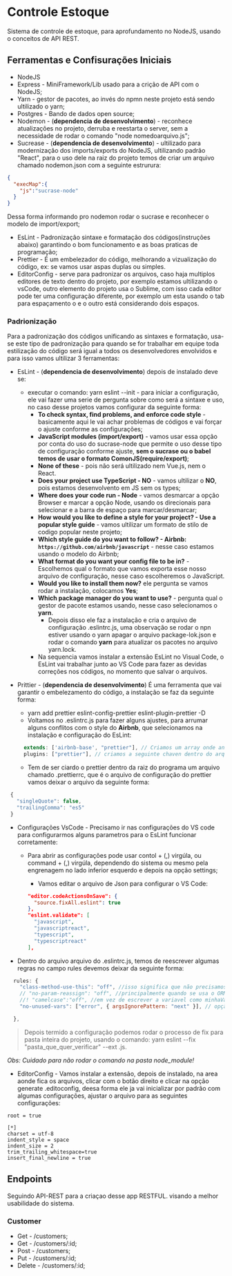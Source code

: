 # Controle Estoque

Sistema de controle de estoque, para aprofundamento no NodeJS, usando o conceitos de API REST.

## Ferramentas e Confisurações Iniciais

* NodeJS
* Express - MiniFramework/Lib usado para a crição de API com o NodeJS;
* Yarn - gestor de pacotes, ao invés do npmn neste projeto está sendo ultilizado o yarn;
* Postgres - Bando de dados open source;
* Nodemon - (**dependencia de desenvolvimento**) - reconhece atualizações no projeto, derruba e reestarta o server, sem a necessidade de rodar o comando "node nomedoarquivo.js";
* Sucrease - (**dependencia de desenvolvimento**) - ultilizado para modernização dos imports/exports do NodeJS, ultilizando padrão "React", para o uso dele na raiz do projeto temos de criar um arquivo chamado nodemon.json com a seguinte estrurura:

~~~ json
{
  "execMap":{
    "js":"sucrase-node"
  }
}
~~~

Dessa forma informando pro nodemon rodar o sucrase e reconhecer o modelo de import/export;

* EsLint - Padronização sintaxe e formatação dos códigos(instruções abaixo) garantindo o bom funcionamento e as boas praticas de programação;
* Prettier - É um embelezador do código, melhorando a vizualização do código, ex: se vamos usar aspas duplas ou simples.
* EditorConfig - serve para padronizar os arquivos, caso haja multiplos editores de texto dentro do projeto, por exemplo estamos ultilizando o vsCode, outro elemento do projeto usa o Sublime, com isso cada editor pode ter uma configuração diferente, por exemplo um esta usando o tab para espaçamento o e o outro está considerando dois espaços.

### Padrionização

Para a padronização dos códigos unificando as sintaxes e formatação, usa-se este tipo de padronização para quando se for trabalhar em equipe toda estilização do código será igual a todos os desenvolvedores envolvidos e para isso vamos ultilizar 3 ferramentas:

* EsLint - (**dependencia de desenvolvimento**) depois de instalado deve se:
  * executar o comando: yarn eslint --init - para iniciar a configuração, ele vai fazer uma serie de pergunta sobre como será a sintaxe e uso, no caso desse projetos vamos configurar da seguinte forma:
    * **To check syntax, find problems, and enforce code style** - basicamente aqui le vai achar problemas de códigos e vai forçar o ajuste conforme as configurações;
    * **JavaScript modules (import/export)** - vamos usar essa opção por conta do uso do sucrase-node que permite o uso desse tipo de configuração conforme ajuste, **sem o sucrase ou o babel temos de usar o formato ComonJS(require/export)**;
    * **None of these** - pois não será ultilizado nem Vue.js, nem o React.
    * **Does your project use TypeScript - NO** - vamos ultilizar o **NO**, pois estamos desenvolvento em JS sem os types;
    * **Where does your code run - Node** - vamos desmarcar a opção Browser e marcar a opção Node, usando os direcionais para selecionar e a barra de espaço para marcar/desmarcar;
    * **How would you like to define a style for your project? - Use a popular style guide** - vamos ultilizar um formato de stilo de codigo popular neste projeto;
    * **Which style guide do you want to follow? - Airbnb: `https://github.com/airbnb/javascript`** - nesse caso estamos usando o modelo do Airbnb;
    * **What format do you want your config file to be in?** - Escolhemos qual o formato que vamos exporta esse nosso arquivo de configuração, nesse caso escolheremos o JavaScript.
    * **Would you like to install them now?** ele pergunta se vamos rodar a instalação, colocamos **Yes**;
    * **Which package manager do you want to use?** - pergunta qual o gestor de pacote estamos usando, nesse caso selecionamos o **yarn**.
      * Depois disso ele faz a instalação e cria o arquivo de configuração .eslintrc.js, uma observação se rodar o npn estiver usando o yarn apagar o arquivo package-lok.json e rodar o comando **yarn** para atualizar os pacotes no arquivo yarn.lock.
    * Na sequencia vamos instalar a extensão EsLint no Visual Code, o EsLint vai trabalhar junto ao VS Code para fazer as devidas correções nos códigos, no momento que salvar o arquivos.

* Prittier - (**dependencia de desenvolvimento**) É uma ferramenta que vai garantir o embelezamento do código, a instalação se faz da seguinte forma:
  * yarn add prettier eslint-config-prettier eslint-plugin-prettier -D
  * Voltamos no .eslintrc.js para fazer alguns ajustes, para arrumar alguns conflitos com o style do **Airbnb**, que selecionamos na instalação e configuração do EsLint:

  ~~~ JavaScript
    extends: ['airbnb-base', "prettier"], // Criamos um array onde antes só havia o airbnb-base e colocamos o "prettier" no mesmo
    plugins: ["prettier"], // criamos a seguinte chaven dentro do arquivo
  ~~~

  * Tem de ser ciardo o prettier dentro da raiz do programa um arquivo chamado .prettierrc, que é o arquivo de configuração do prettier vamos deixar o arquivo da seguinte forma:

 ~~~ JavaScript
  {
    "singleQuote": false,
    "trailingComma": "es5"
  }
~~~

* Configurações VsCode - Precisamo ir nas configurações do VS code para configurarmos alguns parametros para o EsLint funcionar corretamente:
  * Para abrir as configurações pode usar contol + (,) virgúla, ou command + (,) virgúla, dependendo do sistema ou mesmo pela engrenagem no lado inferior esquerdo e depois na opção settings;
    * Vamos editar o arquivo de Json para configurar o VS Code:

    ~~~ Json
    "editor.codeActionsOnSave": {
      "source.fixAll.eslint": true
    },
    "eslint.validate": [
      "javascript",
      "javascriptreact",
      "typescript",
      "typescriptreact"
    ],
    ~~~

* Dentro do arquivo arquivo do .eslintrc.js, temos de reescrever algumas regras no campo rules devemos deixar da seguinte forma:

~~~ javaScript
  rules: {
    "class-method-use-this": "off", //isso significa que não precisamos usar o this, nos metodos de classe.
    // "no-param-reassign": "off", //principalmente quando se usa o ORM sequelize, para sobrescrever os parametros de função.
    //! "camelcase":"off", //em vez de escrever a variavel como minhaVariavel, pode-se tbm usar minha_variavel, também com uso pratico o sequelize
    "no-unused-vars": ["error", { argsIgnorePattern: "next" }], // opção para não der erro quando não for declarado uma variavel, nesse caso para a propria variavel next que é do express e usada nos middlewares.

  },
~~~

>Depois termido a configuração podemos rodar o processo de fix para pasta inteira do projeto, usando o comando: yarn eslint --fix "pasta_que_quer_verificar" --ext .js.

*Obs: Cuidado para não rodar o comando na pasta node_module!*

* EditorConfig - Vamos instalar a extensão, depois de instalado, na area aonde fica os arquivos, clicar  com o botão direito e clicar na opção generate .editoconfig, deesa forma ele ja vai inicializar por padrão com algumas configurações, ajustar o arquivo para as seguintes configurações:

~~~ editorconfig
root = true

[*]
charset = utf-8
indent_style = space
indent_size = 2
trim_trailing_whitespace=true
insert_final_newline = true
~~~

## Endpoints

Seguindo API-REST para a criaçao desse app RESTFUL. visando a melhor usabilidade do sistema.

### Customer

* Get - /customers;
* Get - /customers/:id;
* Post - /customers;
* Put - /customers/:id;
* Delete - /customers/:id;

